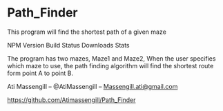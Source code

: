 # Path_Finder
This program will find the shortest path of a given maze



NPM Version Build Status Downloads Stats

The program has two mazes, Maze1 and Maze2, When the user specifies which maze to use, the path finding algorithm will find the shortest route form point A to point B.







Ati Massengill – @AtiMassengill – Massengill.ati@gmail.com


https://github.com/Atimassengill/Path_Finder


